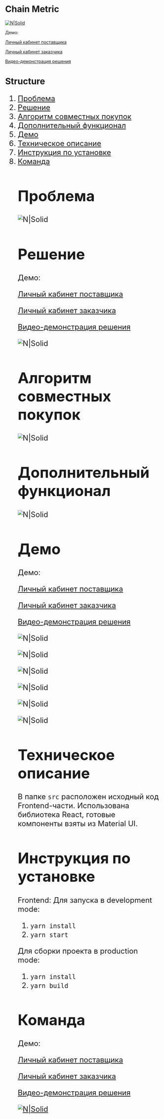 # Chain Metric

[![N|Solid](screenshots/p0.png)](http://startblock.online)

Демо:

<a href="http://35.225.213.38/wizard">Личный кабинет поставщика</a>

<a href="http://35.225.213.38/main">Личный кабинет заказчика</a>

<a href="https://youtu.be/RNiuAhxZ-Cc">Видео-демонстрация решения</a>

# Structure

<ol type="1" style="font-size: x-large;">
  <li> <a href="https://github.com/Kyzyl-ool/startblock-tenderhack#проблема">Проблема</a>
  <li> <a href="https://github.com/Kyzyl-ool/startblock-tenderhack#решение">Решение</a>
  <li> <a href="https://github.com/Kyzyl-ool/startblock-tenderhack#алгоритм-совместных-покупок">Алгоритм совместных покупок</a>
  <li> <a href="https://github.com/Kyzyl-ool/startblock-tenderhack#дополнительный-функционал">Дополнительный функционал</a>
  <li> <a href="https://github.com/Kyzyl-ool/startblock-tenderhack#демо">Демо</a>
  <li> <a href="https://github.com/Kyzyl-ool/startblock-tenderhack#техническое-описание">Техническое описание</a>
  <li> <a href="https://github.com/Kyzyl-ool/startblock-tenderhack#инструкция-по-установке">Инструкция по установке</a>
  <li> <a href="https://github.com/Kyzyl-ool/startblock-tenderhack#команда">Команда</a>


# Проблема

![N|Solid](screenshots/p1.png)


# Решение

Демо:

<a href="http://35.225.213.38/wizard">Личный кабинет поставщика</a>

<a href="http://35.225.213.38/main">Личный кабинет заказчика</a>

<a href="https://youtu.be/RNiuAhxZ-Cc">Видео-демонстрация решения</a>

![N|Solid](screenshots/p2.png)

# Алгоритм совместных покупок


![N|Solid](screenshots/p3.png)

# Дополнительный функционал


![N|Solid](screenshots/p4.png)

# Демо

Демо:

<a href="http://35.225.213.38/wizard">Личный кабинет поставщика</a>

<a href="http://35.225.213.38/main">Личный кабинет заказчика</a>

<a href="https://youtu.be/RNiuAhxZ-Cc">Видео-демонстрация решения</a>

![N|Solid](screenshots/p6.png)

![N|Solid](screenshots/1.png)

![N|Solid](screenshots/2.png)

![N|Solid](screenshots/3.png)

![N|Solid](screenshots/4.png)

![N|Solid](screenshots/5.png)

# Техническое описание
В папке `src` расположен исходный код Frontend-части. Использована библиотека React, готовые компоненты взяты из Material UI.


# Инструкция по установке

Frontend:
Для запуска в development mode:
1. `yarn install`
2. `yarn start`

Для сборки проекта в production mode:
1. `yarn install`
2. `yarn build`


# Команда

Демо:

<a href="http://35.225.213.38/wizard">Личный кабинет поставщика</a>

<a href="http://35.225.213.38/main">Личный кабинет заказчика</a>

<a href="https://youtu.be/RNiuAhxZ-Cc">Видео-демонстрация решения</a>

[![N|Solid](screenshots/p5.png)](http://startblock.online)
